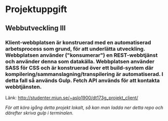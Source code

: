 # Projektuppgift
## Webbutveckling III
### Klient-webbplatsen är konstruerad med en automatiserad arbetsprocess som grund, för att underlätta utveckling. Webbplatsen använder ("konsumerar") en REST-webbtjänst och använder denna som datakälla. Webbplatsen använder SASS för CSS och är konstruerad över ett build-system där kompilering/sammanslagning/transpilering är automatiserad. I detta fall så används Gulp. Fetch API används för att kontakta webbtjänsten.

Länk: http://studenter.miun.se/~aslo1900/dt173g_projekt_client/

*För att köra igång detta projekt lokalt, så kan man ladda ner detta repo och därefter skriva gulp i terminalen.*



